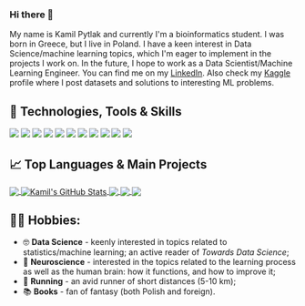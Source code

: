 ### Hi there 👋

My name is Kamil Pytlak and currently I'm a bioinformatics student. I was born in Greece, but I live in Poland. I have a keen interest in Data Science/machine learning topics, which I'm eager to implement in the projects I work on. In the future, I hope to work as a Data Scientist/Machine Learning Engineer. You can find me on my [LinkedIn](https://www.linkedin.com/in/kamil-pytlak/). Also check my [Kaggle](https://www.kaggle.com/kamilpytlak) profile where I post datasets and solutions to interesting ML problems.

## 🔧 Technologies, Tools & Skills

![](https://img.shields.io/badge/System-Windows-informational?style=flat&logo=Windows&logoColor=white&color=2bbc8a)
![](https://img.shields.io/badge/System-Linux-informational?style=flat&logo=Ubuntu&logoColor=white&color=2bbc8a)
![](https://img.shields.io/badge/Editor-PyCharm-informational?style=flat&logo=PyCharm&logoColor=white&color=2bbc8a)
![](https://img.shields.io/badge/Editor-Visual%20Studio%20Code-informational?style=flat&logo=Visual%20Studio%20Code&logoColor=white&color=2bbc8a)
![](https://img.shields.io/badge/Editor-Jupyter%20Notebook-informational?style=flat&logo=Jupyter&logoColor=white&color=2bbc8a)
![](https://img.shields.io/badge/Code-Python-informational?style=flat&logo=Python&logoColor=white&color=2bbc8a)
![](https://img.shields.io/badge/Code-R-informational?style=flat&logo=R&logoColor=white&color=2bbc8a)
![](https://img.shields.io/badge/Code-SQL-informational?style=flat&logo=Databricks&logoColor=white&color=2bbc8a)
![](https://img.shields.io/badge/Shell-Bash-informational?style=flat&logo=Windows%20Terminal&logoColor=white&color=2bbc8a)
![](https://img.shields.io/badge/Statistics-informational?style=flat&logo=Simple%20Analytics&logoColor=white&color=2bbc8a)
![](https://img.shields.io/badge/Machine%20Learning-informational?style=flat&logo=scikit-learn&logoColor=white&color=2bbc8a)



## 📈 Top Languages & Main Projects

<a href="https://github.com/kamilpytlak/kamilpytlak">
  <img align="center" src="https://github-readme-stats.vercel.app/api/top-langs/?username=kamilpytlak&hide=jupyter%20notebook,html,css,javascript,tex&title_color=ffffff&text_color=c9cacc&icon_color=2bbc8a&bg_color=1d1f21&langs_count=3" />
</a>

<a href="https://github.com/kamilpytlak/kamilpytlak">
  <img align="center" src="https://github-readme-stats.vercel.app/api?username=kamilpytlak&show_icons=true&line_height=27&count_private=true&title_color=ffffff&text_color=c9cacc&icon_color=2bbc8a&bg_color=1d1f21" alt="Kamil's GitHub Stats" />
</a>

<a href="https://github.com/kamilpytlak/heart-condition-checker">
  <img align="center" src="https://github-readme-stats.vercel.app/api/pin/?username=kamilpytlak&repo=heart-condition-checker&title_color=ffffff&text_color=c9cacc&icon_color=2bbc8a&bg_color=1d1f21" />
</a>

<a href="https://github.com/kamilpytlak/covid-19-analyzer-R">
  <img align="center" src="https://github-readme-stats.vercel.app/api/pin/?username=kamilpytlak&repo=covid-19-analyzer-R&title_color=ffffff&text_color=c9cacc&icon_color=2bbc8a&bg_color=1d1f21" />
</a>

<a href="https://github.com/kamilpytlak/data-analytics-projects">
  <img align="center" src="https://github-readme-stats.vercel.app/api/pin/?username=kamilpytlak&repo=data-analytics-projects&title_color=ffffff&text_color=c9cacc&icon_color=2bbc8a&bg_color=1d1f21" />
</a>

## 🏃‍♂️ Hobbies:
* 🤓 **Data Science** - keenly interested in topics related to statistics/machine learning; an active reader of *Towards Data Science*;
* 🧠 **Neuroscience** - interested in the topics related to the learning process as well as the human brain: how it functions, and how to improve it;
* 🏃 **Running** - an avid runner of short distances (5-10 km);
* 📚 **Books** - fan of fantasy (both Polish and foreign).
